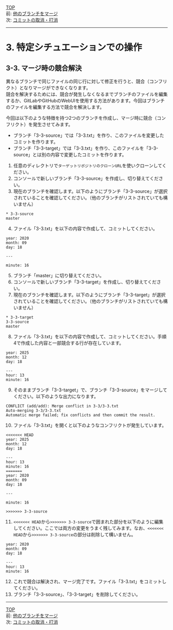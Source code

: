 [TOP](../README.md)   
前: [他のブランチをマージ](./merge.md)  
次: [コミットの取消・打消](./reset-revert.md)  

---

# 3. 特定シチュエーションでの操作
## 3-3. マージ時の競合解決
異なるブランチで同じファイルの同じ行に対して修正を行うと、競合（コンフリクト）となりマージができなくなります。  
競合を解決するためには、競合が発生しなくなるまでブランチのファイルを編集するか、GitLabやGitHubのWebUIを使用する方法があります。今回はブランチのファイルを編集する方法で競合を解決します。  

今回は以下のような特徴を持つ2つのブランチを作成し、マージ時に競合（コンフリクト）を発生させてみます。  
- ブランチ「3-3-source」では「3-3.txt」を作り、このファイルを変更したコミットを作ります。
- ブランチ「3-3-target」では「3-3.txt」を作り、このファイルを「3-3-source」とは別の内容で変更したコミットを作ります。


1. 任意のディレクトリで`ターゲットリポジトリのクローンURL`を使いクローンしてください。
2. コンソールで新しいブランチ「3-3-source」を作成し、切り替えてください。
3. 現在のブランチを確認します。以下のようにブランチ「3-3-source」が選択されていることを確認してください。（他のブランチがリストされていても構いません）
```
* 3-3-source
master
```
4. ファイル「3-3.txt」を以下の内容で作成して、コミットしてください。
```
year: 2020
month: 09
day: 18

---

minute: 16
```
5. ブランチ「master」に切り替えてください。
6. コンソールで新しいブランチ「3-3-target」を作成し、切り替えてください。
7. 現在のブランチを確認します。以下のようにブランチ「3-3-target」が選択されていることを確認してください。（他のブランチがリストされていても構いません）
```
* 3-3-target
3-3-source
master
```
8. ファイル「3-3.txt」を以下の内容で作成して、コミットしてください。手順4で作成した内容と一部競合する行が存在しています。
```
year: 2025
month: 12
day: 18

---
hour: 13
minute: 16
```
9. そのままブランチ「3-3-target」で、ブランチ「3-3-source」をマージしてください。以下のような出力になります。
```
CONFLICT (add/add): Merge conflict in 3-3/3-3.txt
Auto-merging 3-3/3-3.txt
Automatic merge failed; fix conflicts and then commit the result.
```
10. ファイル「3-3.txt」を開くと以下のようなコンフリクトが発生しています。
```
<<<<<<< HEAD
year: 2025
month: 12
day: 18

---
hour: 13
minute: 16
=======
year: 2020
month: 09
day: 18

---

minute: 16

>>>>>>> 3-3-source

```
11. `<<<<<<< HEAD`から`>>>>>>> 3-3-source`で囲まれた部分を以下のように編集してください。ここでは両方の変更をうまく残してみます。なお、`<<<<<<< HEAD`から`>>>>>>> 3-3-source`の部分は削除して構いません。
```
year: 2020
month: 09
day: 18

---
hour: 13
minute: 16
```
12. これで競合は解決され、マージ完了です。ファイル「3-3.txt」をコミットしてください。
13. ブランチ「3-3-source」、「3-3-target」を削除してください。

--- 

[TOP](../README.md)   
前: [他のブランチをマージ](./merge.md)  
次: [コミットの取消・打消](./reset-revert.md)  